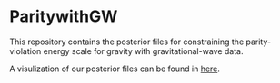 # ParitywithGW
This repository contains the posterior files for constraining the parity-violation energy scale for gravity with gravitational-wave data.

A visulization of our posterior files can be found in [here](https://www.atlas.aei.uni-hannover.de/work/yifan.wang/prod-parity/htmlprod/).
